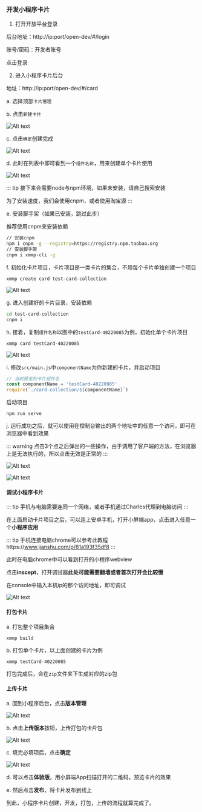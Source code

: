### 开发小程序卡片

1. 打开开放平台登录

后台地址：http://ip:port/open-dev/#/login

账号/密码：开发者账号

点击登录

2. 进入小程序卡片后台

地址：http://ip:port/open-dev/#/card

a. 选择顶部`卡片管理`

b. 点击`新建卡片`

![Alt text](http://file.iming.work/4c38737468694f21af99.png)

c. 点击`确定`创建完成

![Alt text](http://file.iming.work/ceb4bd88c983f204ae09.png)

d. 此时在列表中即可看到一个`组件名称`，用来创建单个卡片使用

![Alt text](http://file.iming.work/2a6d9d720c7203e82cea.png)

::: tip 
接下来会需要node与npm环境，如果未安装，请自己搜索安装 

为了安装速度，我们会使用cnpm，或者使用淘宝源 
:::

e. 安装脚手架（如果已安装，跳过此步）

推荐使用cnpm来安装依赖

```bash
// 安装cnpm
npm i cnpm -g --registry=https://registry.npm.taobao.org
// 安装脚手架
cnpm i xmmp-cli -g
```

f. 初始化卡片项目，卡片项目是一类卡片的集合，不用每个卡片单独创建一个项目
```
xmmp create card test-card-collection
```

![Alt text](http://file.iming.work/cf1993281bfe2af0d214.png)

g. 进入创建好的卡片目录，安装依赖
```bash
cd test-card-collection
cnpm i
```

h. 接着，复制`组件名称`以图中的`testCard-40220085`为例，初始化单个卡片项目

```
xmmp card testCard-40220085
```

![Alt text](http://file.iming.work/d0f195767eb204c9bcb6.png)


i. 修改`src/main.js`中`componentName`为你新建的卡片，并启动项目

```js
// 当前预览的卡片组件名
const componentName = 'testCard-40220085'
require(`./card-collection/${componentName}`)
```

启动项目

```
npm run serve
```

j. 运行成功之后，就可以使用在控制台输出的两个地址中的任意一个访问，即可在浏览器中看到效果

::: warning 
点击3个点之后弹出的一些操作，由于调用了客户端的方法，在浏览器上是无法执行的，所以点击无效是正常的 
:::

![Alt text](http://file.iming.work/f29a492d38e7dbf96440.png)


![Alt text](http://file.iming.work/6dba188bf81a66452f79.png)


#### 调试小程序卡片

::: tip 
手机与电脑需要连同一个网络，或者手机通过Charles代理到电脑访问 
:::


在上面启动卡片项目之后，可以连上安卓手机，打开小屏端app，点击进入任意一个**小程序应用**

::: tip 
手机连接电脑chrome可以参考此教程https://www.jianshu.com/p/81a193f35df8 
:::

此时在电脑chrome中可以看到打开的小程序webview

点击**inscept**，打开调试器**此处可能需要翻墙或者首次打开会比较慢**

在console中输入本机ip的那个访问地址，即可调试

![Alt text](http://file.iming.work/9e8c6a78663f1f76a896.png)


#### 打包卡片

a. 打包整个项目集合

```
xmmp build
```

b. 打包单个卡片，以上面创建的卡片为例

```
xmmp testCard-40220085
```

打包完成后，会在`zip`文件夹下生成对应的zip包

#### 上传卡片

a. 回到小程序后台，点击**版本管理**

![Alt text](http://file.iming.work/fd033be8c0589796ea54.png)


b. 点击**上传版本**按钮，上传打包的卡片包

![Alt text](http://file.iming.work/a092827ddc04bf108f9d.png)

c. 填完必填项后，点击**确定**

![Alt text](http://file.iming.work/96cc23333341faa009e0.png)

d. 可以点击**体验版**，用小屏端App扫描打开的二维码，预览卡片的效果

e. 然后点击**发布**，将卡片发布到线上

到此，小程序卡片创建，开发，打包，上传的流程就算完成了。
